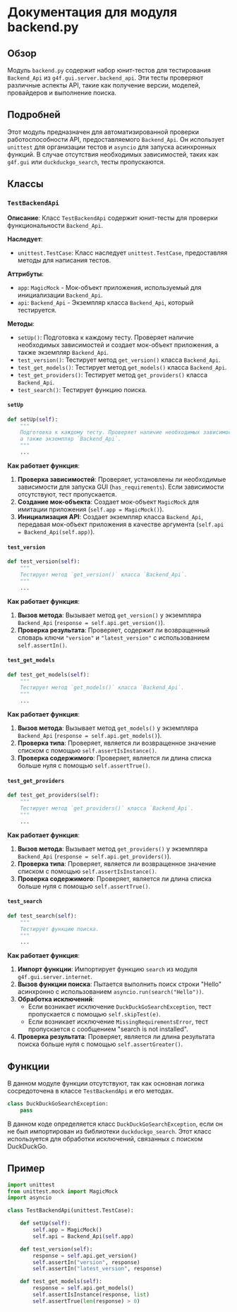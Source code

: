 # Документация для модуля backend.py

## Обзор

Модуль `backend.py` содержит набор юнит-тестов для тестирования `Backend_Api` из `g4f.gui.server.backend_api`. Эти тесты проверяют различные аспекты API, такие как получение версии, моделей, провайдеров и выполнение поиска.

## Подробней

Этот модуль предназначен для автоматизированной проверки работоспособности API, предоставляемого `Backend_Api`. Он использует `unittest` для организации тестов и `asyncio` для запуска асинхронных функций. В случае отсутствия необходимых зависимостей, таких как `g4f.gui` или `duckduckgo_search`, тесты пропускаются.

## Классы

### `TestBackendApi`

**Описание**: Класс `TestBackendApi` содержит юнит-тесты для проверки функциональности `Backend_Api`.

**Наследует**:
   - `unittest.TestCase`: Класс наследует `unittest.TestCase`, предоставляя методы для написания тестов.

**Аттрибуты**:
   - `app`: `MagicMock` - Мок-объект приложения, используемый для инициализации `Backend_Api`.
   - `api`: `Backend_Api` - Экземпляр класса `Backend_Api`, который тестируется.

**Методы**:
   - `setUp()`: Подготовка к каждому тесту. Проверяет наличие необходимых зависимостей и создает мок-объект приложения, а также экземпляр `Backend_Api`.
   - `test_version()`: Тестирует метод `get_version()` класса `Backend_Api`.
   - `test_get_models()`: Тестирует метод `get_models()` класса `Backend_Api`.
   - `test_get_providers()`: Тестирует метод `get_providers()` класса `Backend_Api`.
   - `test_search()`: Тестирует функцию поиска.

#### `setUp`

```python
def setUp(self):
    """
    Подготовка к каждому тесту. Проверяет наличие необходимых зависимостей и создает мок-объект приложения,
    а также экземпляр `Backend_Api`.
    """
    ...
```

**Как работает функция**:

1. **Проверка зависимостей**: Проверяет, установлены ли необходимые зависимости для запуска GUI (`has_requirements`). Если зависимости отсутствуют, тест пропускается.
2. **Создание мок-объекта**: Создает мок-объект `MagicMock` для имитации приложения (`self.app = MagicMock()`).
3. **Инициализация API**: Создает экземпляр класса `Backend_Api`, передавая мок-объект приложения в качестве аргумента (`self.api = Backend_Api(self.app)`).

#### `test_version`

```python
def test_version(self):
    """
    Тестирует метод `get_version()` класса `Backend_Api`.
    """
    ...
```

**Как работает функция**:

1. **Вызов метода**: Вызывает метод `get_version()` у экземпляра `Backend_Api` (`response = self.api.get_version()`).
2. **Проверка результата**: Проверяет, содержит ли возвращенный словарь ключи `"version"` и `"latest_version"` с использованием `self.assertIn()`.

#### `test_get_models`

```python
def test_get_models(self):
    """
    Тестирует метод `get_models()` класса `Backend_Api`.
    """
    ...
```

**Как работает функция**:

1. **Вызов метода**: Вызывает метод `get_models()` у экземпляра `Backend_Api` (`response = self.api.get_models()`).
2. **Проверка типа**: Проверяет, является ли возвращенное значение списком с помощью `self.assertIsInstance()`.
3. **Проверка содержимого**: Проверяет, является ли длина списка больше нуля с помощью `self.assertTrue()`.

#### `test_get_providers`

```python
def test_get_providers(self):
    """
    Тестирует метод `get_providers()` класса `Backend_Api`.
    """
    ...
```

**Как работает функция**:

1. **Вызов метода**: Вызывает метод `get_providers()` у экземпляра `Backend_Api` (`response = self.api.get_providers()`).
2. **Проверка типа**: Проверяет, является ли возвращенное значение списком с помощью `self.assertIsInstance()`.
3. **Проверка содержимого**: Проверяет, является ли длина списка больше нуля с помощью `self.assertTrue()`.

#### `test_search`

```python
def test_search(self):
    """
    Тестирует функцию поиска.
    """
    ...
```

**Как работает функция**:

1. **Импорт функции**: Импортирует функцию `search` из модуля `g4f.gui.server.internet`.
2. **Вызов функции поиска**: Пытается выполнить поиск строки "Hello" асинхронно с использованием `asyncio.run(search("Hello"))`.
3. **Обработка исключений**:
   - Если возникает исключение `DuckDuckGoSearchException`, тест пропускается с помощью `self.skipTest(e)`.
   - Если возникает исключение `MissingRequirementsError`, тест пропускается с сообщением "search is not installed".
4. **Проверка результата**: Проверяет, является ли длина результата поиска больше нуля с помощью `self.assertGreater()`.

## Функции

В данном модуле функции отсутствуют, так как основная логика сосредоточена в классе `TestBackendApi` и его методах.

```python
class DuckDuckGoSearchException:
    pass
```
В данном коде определяется класс `DuckDuckGoSearchException`, если он не был импортирован из библиотеки `duckduckgo_search`. Этот класс используется для обработки исключений, связанных с поиском DuckDuckGo.
## Пример

```python
import unittest
from unittest.mock import MagicMock
import asyncio

class TestBackendApi(unittest.TestCase):

    def setUp(self):
        self.app = MagicMock()
        self.api = Backend_Api(self.app)

    def test_version(self):
        response = self.api.get_version()
        self.assertIn("version", response)
        self.assertIn("latest_version", response)

    def test_get_models(self):
        response = self.api.get_models()
        self.assertIsInstance(response, list)
        self.assertTrue(len(response) > 0)